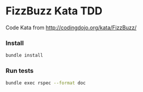 # FizzBuzz Kata TDD

Code Kata from http://codingdojo.org/kata/FizzBuzz/

### Install

```sh
bundle install
```

### Run tests
```sh
bundle exec rspec --format doc
```
